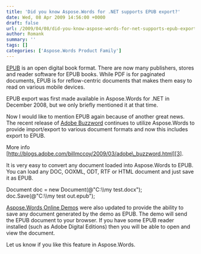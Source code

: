 ```yaml
---
title: 'Did you know Aspose.Words for .NET supports EPUB export?'
date: Wed, 08 Apr 2009 14:56:00 +0000
draft: false
url: /2009/04/08/did-you-know-aspose-words-for-net-supports-epub-export/
author: Romank
summary: ''
tags: []
categories: ['Aspose.Words Product Family']
---
```


[EPUB][1] is an open digital book format. There are now many publishers, stores and reader software for EPUB books. While PDF is for paginated documents, EPUB is for reflow-centric documents that makes them easy to read on various mobile devices.

EPUB export was first made available in Aspose.Words for .NET in December 2008, but we only briefly mentioned it at that time.

Now I would like to mention EPUB again because of another great news. The recent release of [Adobe Buzzword][2] continues to utilize Aspose.Words to provide import/export to various document formats and now this includes export to EPUB.

More info [http://blogs.adobe.com/billmccoy/2009/03/adobe\_buzzword.html][3].

It is very easy to convert any document loaded into Aspose.Words to EPUB. You can load any DOC, OOXML, ODT, RTF or HTML document and just save it as EPUB.

Document doc = new Document(@"C:\\\\my test.docx");  
doc.Save(@"C:\\\\my test out.epub");

[Aspose.Words Online Demos][4] were also updated to provide the ability to save any document generated by the demo as EPUB. The demo will send the EPUB document to your browser. If you have some EPUB reader installed (such as Adobe Digital Editions) then you will be able to open and view the document.

Let us know if you like this feature in Aspose.Words.




[1]: http://www.openebook.org/
[2]: http://www.adobe.com/acom/buzzword/
[3]: https://www.adobe.com/
[4]: http://www.aspose.com/demos/file-format-components/aspose.words/default.aspx




